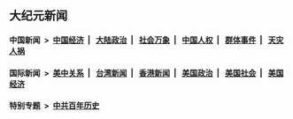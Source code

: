 ## 大纪元新闻

#### 中国新闻 &nbsp;>&nbsp; [中国经济](indexes/ncid283/README.md?10071245) &nbsp;| &nbsp; [大陆政治](indexes/ncid277/README.md?10071245) &nbsp;| &nbsp; [社会万象](indexes/ncid282/README.md?10071245) &nbsp;| &nbsp; [中国人权](indexes/ncid278/README.md?10071245) &nbsp;| &nbsp; [群体事件](indexes/ncid279/README.md?10071245) &nbsp;| &nbsp; [天灾人祸](indexes/ncid280/README.md?10071245)

#### 国际新闻 &nbsp;>&nbsp; [美中关系](indexes/nf1412576/README.md?10071245) &nbsp;| &nbsp; [台湾新闻](indexes/ncid1349361/README.md?10071245) &nbsp;| &nbsp; [香港新闻](indexes/ncid1349362/README.md?10071245) &nbsp;| &nbsp; [美国政治](indexes/ncid1078159/README.md?10071245) &nbsp;| &nbsp; [美国社会](indexes/ncid1078160/README.md?10071245) &nbsp;| &nbsp; [美国经济](indexes/ncid1078158/README.md?10071245)

#### 特别专题 &nbsp;>&nbsp; [中共百年历史](https://github.com/easy2view/epoch-special/blob/master/README.md?10071245)  
